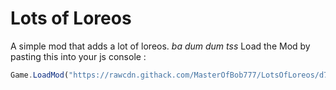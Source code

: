 # Lots of Loreos 

A simple mod that adds a lot of loreos. *ba dum dum tss*
Load the Mod by pasting this into your js console : 
```js
Game.LoadMod("https://rawcdn.githack.com/MasterOfBob777/LotsOfLoreos/d713f5fd9ec9d995f55fa02713076a6159ebf68f/dist/index.js");
```
